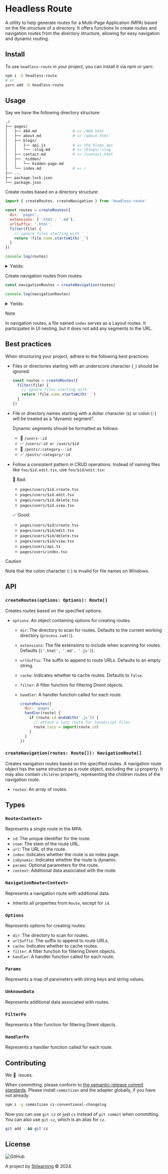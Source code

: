 # Headless Route

A utility to help generate routes for a Multi-Page Application (MPA) based on the file structure of a directory. It offers functions to create routes and navigation routes from the directory structure, allowing for easy navigation and dynamic routing.

## Install

To use `headless-route` in your project, you can install it via npm or yarn:

```bash
npm i -D headless-route
# or
yarn add -D headless-route
```

## Usage

Say we have the following directory structure:

```bash
./
├── pages/
│   ├── 404.md                # => /404.html
│   ├── about.md              # => /about.html
│   ├── blogs/
│   │   ├── api.js            # => the blogs api
│   │   └── :slug.md          # => /blogs/:slug
│   ├── contact.md            # => /contact.html
│   ├── _hidden/
│   │   └── hidden-page.md
│   └── index.md              # => /
├── ...
├── package-lock.json
└── package.json
```

Create routes based on a directory structure:

```js
import { createRoutes, createNavigation } from 'headless-route'

const routes = createRoutes({
  dir: 'pages',
  extensions: ['.html', '.md'],
  urlSuffix: '.html',
  filter(file) {
    // ignore files starting with '_'
    return !file.name.startsWith('_')
  }
})

console.log(routes)
```

<details>
<summary>Yields:</summary>

```js
;[
  {
    id: 'pages/404.md',
    stem: '404',
    url: '/404.html',
    index: false,
    isDynamic: false
  },
  {
    id: 'pages/about.md',
    stem: 'about',
    url: '/about.html',
    index: false,
    isDynamic: false
  },
  {
    id: 'pages/blogs/:slug.md',
    stem: 'blogs/:slug',
    url: '/blogs/:slug.html',
    index: false,
    isDynamic: true,
    params: { ':slug': '/blogs/:slug' }
  },
  {
    id: 'pages/contact.md',
    stem: 'contact',
    url: '/contact.html',
    index: false,
    isDynamic: false
  },
  {
    id: 'pages/index.md',
    stem: 'index',
    url: '/index.html',
    index: true,
    isDynamic: false
  }
]
```

</details>

Create navigation routes from routes:

```js
const navigationRoutes = createNavigation(routes)

console.log(navigationRoutes)
```

<details>
<summary>Yields:</summary>

```js
;[
  {
    stem: '404',
    url: '/404.html',
    index: false,
    isDynamic: false
  },
  {
    stem: 'about',
    url: '/about.html',
    index: false,
    isDynamic: false
  },
  {
    stem: 'blogs',
    url: '/blogs',
    index: true,
    isDynamic: false,
    children: [
      {
        stem: 'blogs/:slug',
        url: '/blogs/:slug.html',
        index: false,
        isDynamic: true,
        params: {
          ':slug': '/blogs/:slug'
        }
      }
    ]
  },
  {
    stem: 'contact',
    url: '/contact.html',
    index: false,
    isDynamic: false
  },
  {
    stem: 'index',
    url: '/index.html',
    index: true,
    isDynamic: false
  }
]
```

</details>

> [!NOTE]
> In navigation routes, a file named `index` serves as a Layout routes. It participates in UI nesting, but it does not add any segments to the URL.

## Best practices

When structuring your project, adhere to the following best practices:

- Files or directories starting with an underscore character (`_`) should be ignored:

  ```js
  const routes = createRoutes({
    filter(file) {
      // ignore files starting with '_'
      return !file.name.startsWith('_')
    }
  })
  ```

- File or directory names starting with a dollar character (`$`) or colon (`:`) will be treated as a “dynamic segment”.

  Dynamic segments should be formatted as follows:

  - 🚫 `/users-:id`
  - ✅ `/users/:id or /users/$id`
  - 🚫 `/posts/:category--:id`
  - ✅ `/posts/:category/:id`

- Follow a consistent pattern in CRUD operations. Instead of naming files like `foo/$id.edit.tsx`, use `foo/$id/edit.tsx`:

  🚫 Bad:

  - `pages/users/$id.create.tsx`
  - `pages/users/$id.edit.tsx`
  - `pages/users/$id.delete.tsx`
  - `pages/users/$id.view.tsx`

  ✅ Good:

  - `pages/users/$id/create.tsx`
  - `pages/users/$id/edit.tsx`
  - `pages/users/$id/delete.tsx`
  - `pages/users/$id/view.tsx`
  - `pages/users/api.ts`
  - `pages/users/index.tsx`

> [!CAUTION]
> Note that the colon character (`:`) is invalid for file names on Windows.

## API

### `createRoutes(options: Options): Route[]`

Creates routes based on the specified options.

- `options`: An object containing options for creating routes.

  - `dir`: The directory to scan for routes. Defaults to the current working directory (`process.cwd()`).
  - `extensions`: The file extensions to include when scanning for routes. Defaults (`['.html', '.md', '.js']`).
  - `urlSuffix`: The suffix to append to route URLs. Defaults to an empty string.
  - `cache`: Indicates whether to cache routes. Defaults to `false`.
  - `filter`: A filter function for filtering Dirent objects.
  - `handler`: A handler function called for each route.

    ```js
    createRoutes({
      dir: 'pages',
      handler(route) {
        if (route.id.endsWith('.js')) {
          // attach a lazy route for JavaScript files
          route.lazy = import(route.id)
        }
      }
    })
    ```

### `createNavigation(routes: Route[]): NavigationRoute[]`

Creates navigation routes based on the specified routes. A navigation route object has the same structure as a route object, excluding the `id` property. It may also contain `children` property, representing the children routes of the navigation route.

- `routes`: An array of routes.

## Types

### `Route<Context>`

Represents a single route in the MPA.

- `id`: The unique identifier for the route.
- `stem`: The stem of the route URL.
- `url`: The URL of the route.
- `index`: Indicates whether the route is an index page.
- `isDynamic`: Indicates whether the route is dynamic.
- `params`: Optional parameters for the route.
- `context`: Additional data associated with the route.

### `NavigationRoute<Context>`

Represents a navigation route with additional data.

- Inherits all properties from `Route`, except for `id`.

### `Options`

Represents options for creating routes.

- `dir`: The directory to scan for routes.
- `urlSuffix`: The suffix to append to route URLs.
- `cache`: Indicates whether to cache routes.
- `filter`: A filter function for filtering Dirent objects.
- `handler`: A handler function called for each route.

### `Params`

Represents a map of parameters with string keys and string values.

### `UnknownData`

Represents additional data associated with routes.

### `FilterFn`

Represents a filter function for filtering Dirent objects.

### `HandlerFn`

Represents a handler function called for each route.

## Contributing

We 💛&nbsp; issues.

When committing, please conform to [the semantic-release commit standards](https://www.conventionalcommits.org/). Please install `commitizen` and the adapter globally, if you have not already.

```bash
npm i -g commitizen cz-conventional-changelog
```

Now you can use `git cz` or just `cz` instead of `git commit` when committing. You can also use `git-cz`, which is an alias for `cz`.

```bash
git add . && git cz
```

## License

![GitHub](https://img.shields.io/github/license/bent10/headless-route)

A project by [Stilearning](https://stilearning.com) &copy; 2024.
